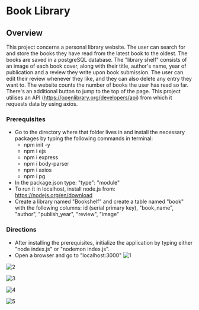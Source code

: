 # Book Library
## Overview
This project concerns a personal library website. The user can search for and store the books they have read from the latest book to the oldest. The books are saved in a postgreSQL database.
The "library shelf" consists of an image of each book cover, along with their title, author's name, year of publication and a review they write upon book submission.
The user can edit their review whenever they like, and they can also delete any entry they want to.
The website counts the number of books the user has read so far. 
There's an additional button to jump to the top of the page.
This project utilises an API (https://openlibrary.org/developers/api) from which it requests data by using axios.
### Prerequisites
- Go to the directory where that folder lives in and install the necessary packages by typing the following commands in terminal:
  - npm init -y
  - npm i ejs
  - npm i express
  - npm i body-parser
  - npm i axios
  - npm i pg
- In the package.json type: "type": "module"
- To run it in localhost, install node.js from: https://nodejs.org/en/download
- Create a library named "Bookshelf" and create a table named "book" with the following columns: id (serial primary key), "book_name", "author", "publish_year", "review", "image"
### Directions 
- After installing the prerequisites, initialize the application by typing either "node index.js" or "nodemon index.js".
- Open a browser and go to "localhost:3000"
![1](https://github.com/Stratosss/BookLibrary/assets/157527268/6d3c8612-d2d4-4551-809e-03703a98da62)

![2](https://github.com/Stratosss/BookLibrary/assets/157527268/e0f4d52d-88fa-4706-90dc-7b402bbb5103)

![3](https://github.com/Stratosss/BookLibrary/assets/157527268/1ba7ed55-b56f-46ab-82bc-a0771b9ede28)

![4](https://github.com/Stratosss/BookLibrary/assets/157527268/13f83a67-b619-470b-be18-ab2d115e36f4)

![5](https://github.com/Stratosss/BookLibrary/assets/157527268/5285674e-2d49-4f06-be1a-a0767f63489c)
